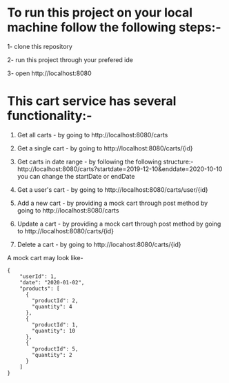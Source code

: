 # To run this project on your local machine follow the following steps:-

1- clone this repository

2- run this project through your prefered ide

3- open http://localhost:8080




# This cart service has several functionality:-

1) Get all carts - by going to http://localhost:8080/carts

2) Get a single cart - by going to http://localhost:8080/carts/{id}

3) Get carts in date range - by following the following structure:-
         http://localhost:8080/carts?startdate=2019-12-10&enddate=2020-10-10
   you can change the startDate or endDate

4) Get a user's cart - by going to http://localhost:8080/carts/user/{id}

5) Add a new cart - by providing a mock cart through post method by going to http://localhost:8080/carts

6) Update a cart - by providing a mock cart through post method by going to http://localhost:8080/carts/{id}

7) Delete a cart - by going to http://locahost:8080/carts/{id}

A mock cart may look like-
```
{
    "userId": 1,
    "date": "2020-01-02",
    "products": [
      {
        "productId": 2,
        "quantity": 4
      },
      {
        "productId": 1,
        "quantity": 10
      },
      {
        "productId": 5,
        "quantity": 2
      }
    ]
}
```

      
